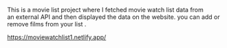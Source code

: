   This is a movie list project where I fetched movie watch list data from          
an external API and then displayed the data on the website. you can add or remove films from your list .                                                                                                                                                                                                                                                                                                                                                                                                                                                  
  
https://moviewatchlist1.netlify.app/      
 
